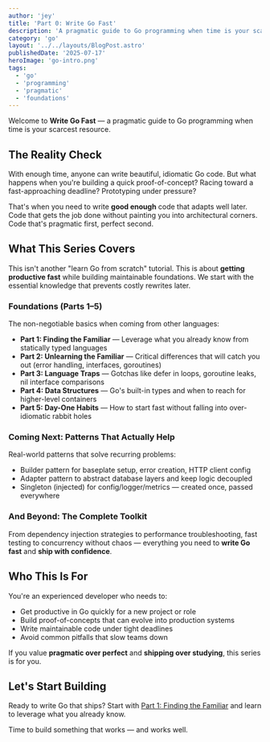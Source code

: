 ```yaml
---
author: 'jey'
title: 'Part 0: Write Go Fast'
description: 'A pragmatic guide to Go programming when time is your scarcest resource'
category: 'go'
layout: '../../layouts/BlogPost.astro'
publishedDate: '2025-07-17'
heroImage: 'go-intro.png'
tags:
  - 'go'
  - 'programming'
  - 'pragmatic'
  - 'foundations'
---
```


Welcome to **Write Go Fast** — a pragmatic guide to Go programming when time is your scarcest resource.

## The Reality Check

With enough time, anyone can write beautiful, idiomatic Go code. But what happens when you're building a quick proof-of-concept? Racing toward a fast-approaching deadline? Prototyping under pressure?

That's when you need to write **good enough** code that adapts well later. Code that gets the job done without painting you into architectural corners. Code that's pragmatic first, perfect second.

## What This Series Covers

This isn't another "learn Go from scratch" tutorial. This is about **getting productive fast** while building maintainable foundations. We start with the essential knowledge that prevents costly rewrites later.

### **Foundations** (Parts 1–5)

The non-negotiable basics when coming from other languages:

- **Part 1: Finding the Familiar** — Leverage what you already know from statically typed languages
- **Part 2: Unlearning the Familiar** — Critical differences that will catch you out (error handling, interfaces, goroutines)
- **Part 3: Language Traps** — Gotchas like defer in loops, goroutine leaks, nil interface comparisons
- **Part 4: Data Structures** — Go's built-in types and when to reach for higher-level containers
- **Part 5: Day-One Habits** — How to start fast without falling into over-idiomatic rabbit holes

### **Coming Next: Patterns That Actually Help**

Real-world patterns that solve recurring problems:
- Builder pattern for baseplate setup, error creation, HTTP client config
- Adapter pattern to abstract database layers and keep logic decoupled  
- Singleton (injected) for config/logger/metrics — created once, passed everywhere

### **And Beyond: The Complete Toolkit**

From dependency injection strategies to performance troubleshooting, fast testing to concurrency without chaos — everything you need to **write Go fast** and **ship with confidence**.

## Who This Is For

You're an experienced developer who needs to:

- Get productive in Go quickly for a new project or role
- Build proof-of-concepts that can evolve into production systems
- Write maintainable code under tight deadlines
- Avoid common pitfalls that slow teams down

If you value **pragmatic over perfect** and **shipping over studying**, this series is for you.

## Let's Start Building

Ready to write Go that ships? Start with [Part 1: Finding the Familiar](./part-1-finding-the-familiar) and learn to leverage what you already know.

Time to build something that works — and works well.
